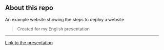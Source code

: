 ## About this repo
An example website showing the steps to deploy a website
> Created for my English presentation
---


[Link to the presentation](https://etiennemalenfant.pro/)